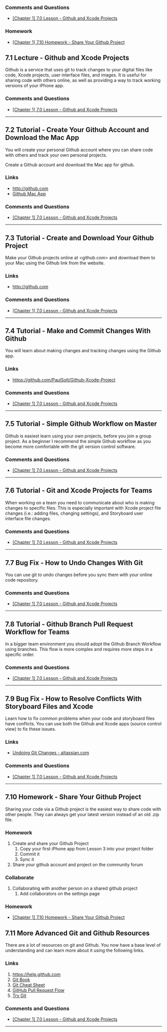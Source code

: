 ### Comments and Questions ###

* [\[Chapter 1\] 7.0 Lesson - Github and Xcode Projects](http://community.supereasyapps.com/t/chapter-1-7-0-lesson-github-and-xcode-projects/785)

### Homework ###

* [\[Chapter 1\] 7.10 Homework - Share Your Github Project](http://community.supereasyapps.com/t/chapter-1-7-10-homework-share-your-github-project/784)
 
  
## 7.1 Lecture - Github and Xcode Projects ##

Github is a service that uses git to track changes to your digital files like code, Xcode projects, user interface files, and images. It is useful for sharing code with others online, as well as providing a way to track working versions of your iPhone app.

### Comments and Questions ###

* [\[Chapter 1\] 7.0 Lesson - Github and Xcode Projects](http://community.supereasyapps.com/t/chapter-1-7-0-lesson-github-and-xcode-projects/785)

----

## 7.2 Tutorial - Create Your Github Account and Download the Mac App ##

You will create your personal Github account where you can share code with others and track your own personal projects.

Create a Github account and download the Mac app for github.

### Links ###

* <http://github.com>
* [Github Mac App](https://desktop.github.com)
  
### Comments and Questions ###

* [\[Chapter 1\] 7.0 Lesson - Github and Xcode Projects](http://community.supereasyapps.com/t/chapter-1-7-0-lesson-github-and-xcode-projects/785)

----

## 7.3 Tutorial - Create and Download Your Github Project ##

Make your Github projects online at <github.com> and download them to your Mac using the Github link from the website. 

### Links ###

* <http://github.com>
  
### Comments and Questions ###

* [\[Chapter 1\] 7.0 Lesson - Github and Xcode Projects](http://community.supereasyapps.com/t/chapter-1-7-0-lesson-github-and-xcode-projects/785)

----

## 7.4 Tutorial - Make and Commit Changes With Github ##

You will learn about making changes and tracking changes using the Github app.

### Links ###

* <https://github.com/PaulSolt/Github-Xcode-Project>

### Comments and Questions ###

* [\[Chapter 1\] 7.0 Lesson - Github and Xcode Projects](http://community.supereasyapps.com/t/chapter-1-7-0-lesson-github-and-xcode-projects/785)

----

## 7.5 Tutorial - Simple Github Workflow on Master ##

Github is easiest learn using your own projects, before you join a group project. As a beginner I recommend the simple Github workflow as you become more comfortable with the git version control software.

  
### Comments and Questions ###

* [\[Chapter 1\] 7.0 Lesson - Github and Xcode Projects](http://community.supereasyapps.com/t/chapter-1-7-0-lesson-github-and-xcode-projects/785)

----


## 7.6 Tutorial - Git and Xcode Projects for Teams ##

When working on a team you need to communicate about who is making changes to specific files. This is especially important with Xcode project file changes (i.e.: adding files, changing settings), and Storyboard user interface file changes.

  
### Comments and Questions ###

* [\[Chapter 1\] 7.0 Lesson - Github and Xcode Projects](http://community.supereasyapps.com/t/chapter-1-7-0-lesson-github-and-xcode-projects/785)

----


## 7.7 Bug Fix - How to Undo Changes With Git ##

You can use git to undo changes before you sync them with your online code repository. 
  
### Comments and Questions ###

* [\[Chapter 1\] 7.0 Lesson - Github and Xcode Projects](http://community.supereasyapps.com/t/chapter-1-7-0-lesson-github-and-xcode-projects/785)

----

  
## 7.8 Tutorial - Github Branch Pull Request Workflow for Teams ##

In a bigger team environment you should adopt the Github Branch Workflow using branches. This flow is more complex and requires more steps in a specific order.
  
### Comments and Questions ###

* [\[Chapter 1\] 7.0 Lesson - Github and Xcode Projects](http://community.supereasyapps.com/t/chapter-1-7-0-lesson-github-and-xcode-projects/785)

----

## 7.9 Bug Fix - How to Resolve Conflicts With Storyboard Files and Xcode ##

Learn how to fix common problems when your code and storyboard files have conflicts. You can use both the Github and Xcode apps (source control view) to fix these issues.

### Links ###

* [Undoing Git Changes - altassian.com](https://www.atlassian.com/zh/git/tutorial/undoing-changes#!overview) 

  
### Comments and Questions ###

* [\[Chapter 1\] 7.0 Lesson - Github and Xcode Projects](http://community.supereasyapps.com/t/chapter-1-7-0-lesson-github-and-xcode-projects/785)

----


## 7.10 Homework - Share Your Github Project ##

Sharing your code via a Github project is the easiest way to share code with other people. They can always get your latest version instead of an old .zip file.

### Homework ###

1. Create and share your Github Project
	1. Copy your first iPhone app from Lesson 3 into your project folder
	2. Commit it
	3. Sync it
2. Share your github account and project on the community forum

### Collaborate ###

1. Collaborating with another person on a shared github project
	1. Add collaborators on the settings page

### Homework ###

* [\[Chapter 1\] 7.10 Homework - Share Your Github Project](http://community.supereasyapps.com/t/chapter-1-7-10-homework-share-your-github-project/784)

  
## 7.11 More Advanced Git and Github Resources ##

There are a lot of resources on git and Github. You now have a base level of understanding and can learn more about it using the following links.

### Links ###

1. <https://help.github.com>
2. [Git Book](https://git-scm.com/doc)
3. [Git Cheat Sheet](https://training.github.com/kit/downloads/github-git-cheat-sheet.pdf)
4. [GitHub Pull Request Flow](https://guides.github.com/introduction/flow/)
5. [Try Git](https://try.github.io/levels/1/challenges/1)
  
### Comments and Questions ###

* [\[Chapter 1\] 7.0 Lesson - Github and Xcode Projects](http://community.supereasyapps.com/t/chapter-1-7-0-lesson-github-and-xcode-projects/785)

----


